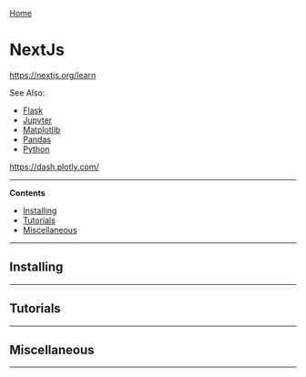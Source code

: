 [Home](Readme.md)
# NextJs

https://nextjs.org/learn

See Also:

  - [Flask](Flask.md)
  - [Jupyter](Jupyter.md)
  - [Matplotlib](Matplotlib.md)
  - [Pandas](Pandas.md)
  - [Python](Python.md)
 
https://dash.plotly.com/

---

**Contents**

- [Installing](NextJs.md#installing)
- [Tutorials](NextJs.md#tutorials)
- [Miscellaneous](NextJs.md#miscellaneous)

---

## Installing

---

## Tutorials

---

## Miscellaneous

---